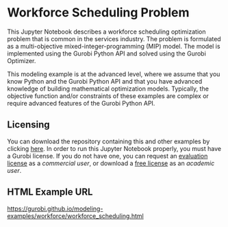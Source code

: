 # Workforce Scheduling Problem

This  Jupyter Notebook describes a workforce scheduling optimization problem that is common in the services industry. 
The problem is formulated as a multi-objective mixed-integer-programming (MIP) model.
The model is implemented using the Gurobi Python API and solved using the Gurobi Optimizer. 

This modeling example is at the advanced level, where we assume that you know Python and the Gurobi Python API and 
that you have advanced knowledge of building mathematical optimization models. Typically, the objective function 
and/or constraints of these examples are complex or require advanced features of the Gurobi Python API.

## Licensing

You can download the repository containing this and other examples by clicking
 [here](https://github.com/Gurobi/modeling-examples/archive/master.zip). 
 In order to run this Jupyter Notebook properly, you must have a Gurobi license. 
 If you do not have one, you can request an 
 [evaluation license](https://www.gurobi.com/downloads/request-an-evaluation-license/?utm_source=Github&utm_medium=website_JupyterME&utm_campaign=CommercialDataScience) 
 as a *commercial user*, or download a 
 [free license](https://www.gurobi.com/academia/academic-program-and-licenses/?utm_source=Github&utm_medium=website_JupyterME&utm_campaign=AcademicDataScience) 
 as an *academic user*.

## HTML Example URL

https://gurobi.github.io/modeling-examples/workforce/workforce_scheduling.html

